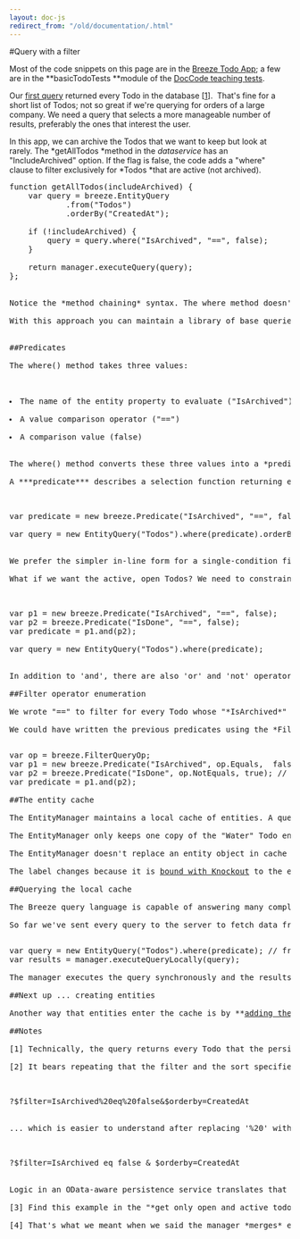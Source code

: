 ```yaml
---
layout: doc-js
redirect_from: "/old/documentation/.html"
---
```

#Query with a filter

<p class="note">Most of the code snippets on this page are in the <a href="/samples/todo">Breeze Todo App</a>; a few are in the **basicTodoTests **module of the <a href="/samples/doccode">DocCode teaching tests</a>.

Our <a href="/documentation/first-query-0">first query</a> returned every Todo in the database [<a href="#note 1">1</a>]. &nbsp;That's fine for a short list of Todos; not so great if we're querying for orders of a large company. We need a query that selects a more manageable number of results, preferably the ones that interest the user.

In this app, we can archive the Todos that we want to keep but look at rarely. The *<span class="codeword">getAllTodos</span> *method in the *dataservice* has an "IncludeArchived" option. If the flag is false, the code adds a "where" clause to filter exclusively for *Todos *that are active (not archived).


<pre class="brush:jscript;">
function getAllTodos(includeArchived) {
    var query = breeze.EntityQuery
            .from("Todos")
            .orderBy("CreatedAt");

    if (!includeArchived) {
        query = query.where("IsArchived", "==", false);
    }

    return manager.executeQuery(query);
};


Notice the *method chaining* syntax. The where method doesn't modify the original query; it extends a copy of the original and returns the copy.

With this approach you can maintain a library of base queries and mint new ones by extension as you need them. For example, the Todo app looks at the **Show archived** checkbox) to decide if it should add the where clause to the base query (unchecked) or not (checked).

<img alt="" src="/images/BreezeTodoShowArchivedSnapshot.jpg" />

##Predicates

The <span class="codeword">where()</span> method takes three values:


	<li value="NaN">The name of the entity property to evaluate ("IsArchived")
	<li value="NaN">A value comparison operator ("==")
	<li value="NaN">A comparison value (<span class="codeword">false</span>)


The <span class="codeword">where()</span> method converts these three values into a *predicate* for filtering the data ***on the server*** [<a href="#note 2">2</a>].

A ***predicate*** describes a selection function returning either *true* (keep it) or *false* (exclude it). We could write the predicate first and then use it in the where clause:


<pre class="brush:jscript;">
var predicate = new breeze.Predicate("IsArchived", "==", false);

var query = new EntityQuery("Todos").where(predicate).orderBy("CreatedAt");


We prefer the simpler in-line form for a single-condition filter. We need the predicate form when we filter on multiple criteria.

What if we want the active, open Todos? We need to constrain both the "IsArchived" and the "IsDone" properties. We can't create a new predicate that does both. But we can combine two predicates to do both [<a href="#note 3">3</a>]:


<pre class="brush:jscript;">
var p1 = new breeze.Predicate("IsArchived", "==", false);
var p2 = breeze.Predicate("IsDone", "==", false); 
var predicate = p1.and(p2);

var query = new EntityQuery("Todos").where(predicate);


In addition to &#39;and&#39;, there are also &#39;or&#39; and &#39;not&#39; operators for predicates. You can learn more about them in the API docs for <a href="/sites/all/apidocs/classes/Predicate.html">Predicates</a>.

##Filter operator enumeration

We wrote "==" to filter for every Todo whose "*IsArchived*" property equals *false.* Breeze supports a variety of other comparison operators, all of which can be expressed as strings. Maybe you feel queesy about magic strings such as "==". Breeze offers an alternative, a <a href="/sites/all/apidocs/classes/FilterQueryOp.html" target="_blank">FilterQueryOp </a>enumeration. Intellisense for that enumeration reveals the available comparison operators and can eliminate the spelling mistakes that lead to runtime JavaScript errors.

We could have written the previous predicates using the *FilterQueryOp *enumeration:

<pre class="brush:jscript;">
var op = breeze.FilterQueryOp;
var p1 = new breeze.Predicate("IsArchived", op.Equals,  false);
var p2 = breeze.Predicate("IsDone", op.NotEquals, true); // using NotEquals for variety
var predicate = p1.and(p2);

##The entity cache

The EntityManager maintains a local cache of entities. A query is one of the ways that entities enter its cache. The manager merges entity results into its cache after every successful query. If we query three times for the "Water" Todo, the manager merges it into its cache three times.

The EntityManager only keeps one copy of the "Water" Todo entity. It knows that the "Id" property is the TodoItem primary key. Therefore it can tell that the "Water" Todo is already in cache, even if someone changed its name to "Wine".

The EntityManager doesn't replace an entity object in cache after a query. That object stays right where it is. Instead, the manager updates the entity's property values in place from the data in the query results [<a href="#note 4">4</a>] and the HTML label on screen immediately changes to "Wine".

The label changes because it is <a href="/documentation/databinding-knockout">bound with Knockout</a> to the entity's "Description". "Description" is a Knockout observable property so any change to its value, whether made by the user or by Breeze, raises a *property changed* notification that updates all of its data bound screen controls.

##Querying the local cache

The Breeze query language is capable of answering many complex questions. Check out the <a href="/documentation/query-examples">query examples</a> for an inventory of possibilities.

So far we&#39;ve sent every query to the server to fetch data from a far. You can query the cache in the same way using the same query language. In fact, you can use the same query:

<pre class="brush:jscript;">
var query = new EntityQuery("Todos").where(predicate); // from the example above
var results = manager.executeQueryLocally(query);

The manager executes the query synchronously and the results are available immediately (unlike executeQuery which is asynchronous and returns a promise)

##Next up ... creating entities

Another way that entities enter the cache is by **<a href="/documentation/add-new-entity">adding them directly</a>**.

##Notes

<a name="note 1"></a>[1] Technically, the query returns every Todo that the persistence service "Todos" method will supply. That service method might have logic to limit the number of Todos returned in a single request.

<a name="note 2"></a>[2] It bears repeating that the filter and the sort specified in the <span class="codeword">orderBy</span> are processed ***on the server***, not on the client. Breeze converts the query into an OData query string such as this one:


<pre class="brush:jscript;">
?$filter=IsArchived%20eq%20false&amp;$orderby=CreatedAt


... which is easier to understand after replacing '%20' with spaces.


<pre class="brush:jscript;">
?$filter=IsArchived eq false &amp; $orderby=CreatedAt


Logic in an OData-aware persistence service translates that syntax into a query form that the service understands. The Todo app persistence service translates it into a LINQ query; subsequent execution of the LINQ query causes the Entity Framework to compose and issue a SQL query. Thus the filtering and sorting takes place on the *data tier*, not in the service or client layers.

<a name="note 3"></a>[3] Find this example in the "*get only open and active todos*" test in the ***basicTodoTests*** module. All code presented in this topic appears in some form in the <a href="#_Beginning_Breeze:_the_1">sample tests</a>, usually in the *basicTodoTests* module.

<a name="note 4"></a>[4] That's what we meant when we said the manager *merges* entity results into the cache. A missing entity is inserted; an in-cache entity is updated ... unless that entity is in a change state. The manager will not update the current property values of an entity with a pending change; that's the default merge strategy. We're veering into a more advanced topic covered elsewhere.
